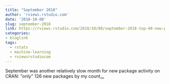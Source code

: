 ```yaml
---
title: "September 2018"
author: 'rviews.rstudio.com'
date: '2018-10-08'
slug: september-2018
link: https://rviews.rstudio.com/2018/10/08/september-2018-top-40-new-packages/
categories:
- bloglink
tags:
  - rstats
  - machine-learning
  - rviewsrstudiocom
---
```


September was another relatively slow month for new package activity on CRAN: "only" 126 new packages by my count[... <i class="fas fa-external-link-alt"></i>](https://rviews.rstudio.com/2018/10/08/september-2018-top-40-new-packages/)

